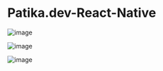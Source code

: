 # Patika.dev-React-Native

![image](https://user-images.githubusercontent.com/96176339/213278725-86461bea-d0fa-411e-8af9-8d83b502f25b.png)

![image](https://user-images.githubusercontent.com/96176339/213278861-ab72640a-2360-463a-a92d-dbfd59d5d695.png)

![image](https://user-images.githubusercontent.com/96176339/213279012-2e710384-7511-41b5-a47d-d95a3e3a315a.png)


